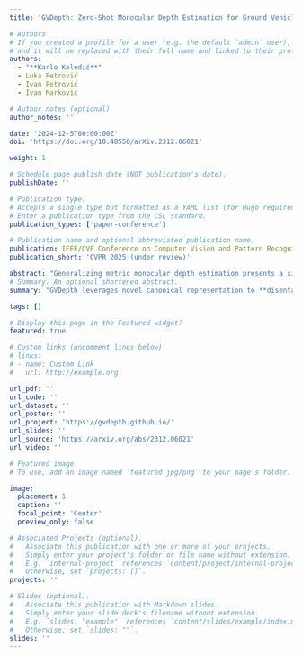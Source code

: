 ```yaml
---
title: 'GVDepth: Zero-Shot Monocular Depth Estimation for Ground Vehicles based on Probabilistic Cue Fusion'

# Authors
# If you created a profile for a user (e.g. the default `admin` user), write the username (folder name) here
# and it will be replaced with their full name and linked to their profile.
authors:
  - "**Karlo Koledić**"
  - Luka Petrović
  - Ivan Petrović
  - Ivan Marković

# Author notes (optional)
author_notes: ''

date: '2024-12-5T00:00:00Z'
doi: 'https://doi.org/10.48550/arXiv.2312.06021'

weight: 1

# Schedule page publish date (NOT publication's date).
publishDate: ''

# Publication type.
# Accepts a single type but formatted as a YAML list (for Hugo requirements).
# Enter a publication type from the CSL standard.
publication_types: ['paper-conference']

# Publication name and optional abbreviated publication name.
publication: IEEE/CVF Conference on Computer Vision and Pattern Recognition 2025 (under review)
publication_short: 'CVPR 2025 (under review)'

abstract: "Generalizing metric monocular depth estimation presents a significant challenge due to its ill-posed nature, while the entanglement between camera parameters and depth amplifies issues further, hindering multi-dataset training and zero-shot accuracy. This challenge is particularly evident in autonomous vehicles and mobile robotics, where data is collected with fixed camera setups, limiting the geometric diversity. Yet, this context also presents an opportunity: the fixed relationship between the camera and the ground plane imposes additional perspective geometry constraints, enabling depth regression via vertical image positions of objects. However, this cue is highly susceptible to overfitting, thus we propose a novel canonical representation that maintains consistency across varied camera setups, effectively disentangling depth from specific parameters and enhancing generalization across datasets. We also propose a novel architecture that adaptively and probabilistically fuses depths estimated via object size and vertical image position cues. A comprehensive evaluation demonstrates the effectiveness of the proposed approach on five autonomous driving datasets, achieving accurate metric depth estimation for varying resolutions, aspect ratios, and camera setups. Notably, we achieve comparable accuracy to existing zero-shot methods, despite training on a single dataset with a single-camera setup."
# Summary. An optional shortened abstract.
summary: "GVDepth leverages novel canonical representation to **disentangle depth from camera parameters**, ensuring consistency across diverse camera setups. Depth is estimated via **probabilistic fusion of intermediate representations** stemming from object size and vertical position cues, achieving accurate and generalizable predictions across multiple datasets and camera configurations. Notably, GVDepth achieves accuracy comparable to SotA zero-shot methods, while **training with a single dataset** collected with a single camera setup."

tags: []

# Display this page in the Featured widget?
featured: true

# Custom links (uncomment lines below)
# links:
# - name: Custom Link
#   url: http://example.org

url_pdf: ''
url_code: ''
url_dataset: ''
url_poster: ''
url_project: 'https://gvdepth.github.io/'
url_slides: ''
url_source: 'https://arxiv.org/abs/2312.06021'
url_video: ''

# Featured image
# To use, add an image named `featured.jpg/png` to your page's folder.

image:
  placement: 1
  caption: ''
  focal_point: 'Center'
  preview_only: false

# Associated Projects (optional).
#   Associate this publication with one or more of your projects.
#   Simply enter your project's folder or file name without extension.
#   E.g. `internal-project` references `content/project/internal-project/index.md`.
#   Otherwise, set `projects: []`.
projects: ''

# Slides (optional).
#   Associate this publication with Markdown slides.
#   Simply enter your slide deck's filename without extension.
#   E.g. `slides: "example"` references `content/slides/example/index.md`.
#   Otherwise, set `slides: ""`.
slides: ''
---
```


